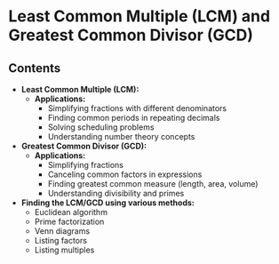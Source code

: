 # Least Common Multiple (LCM) and Greatest Common Divisor (GCD)

## Contents

 - **Least Common Multiple (LCM):**
   - **Applications:**
     - Simplifying fractions with different denominators
     - Finding common periods in repeating decimals
     - Solving scheduling problems
     - Understanding number theory concepts
 - **Greatest Common Divisor (GCD):**
   - **Applications:**
     - Simplifying fractions
     - Canceling common factors in expressions
     - Finding greatest common measure (length, area, volume)
     - Understanding divisibility and primes
 - **Finding the LCM/GCD using various methods:**
   - Euclidean algorithm
   - Prime factorization
   - Venn diagrams
   - Listing factors
   - Listing multiples
